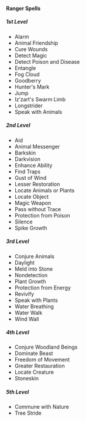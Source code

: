 #### Ranger Spells
##### 1st Level
- Alarm
- Animal Friendship
- Cure Wounds
- Detect Magic
- Detect Poison and Disease
- Entangle
- Fog Cloud
- Goodberry
- Hunter's Mark
- Jump
- Iz’zart's Swarm Limb
- Longstrider
- Speak with Animals

##### 2nd Level
- Aid
- Animal Messenger
- Barkskin
- Darkvision
- Enhance Ability
- Find Traps
- Gust of Wind
- Lesser Restoration
- Locate Animals or Plants
- Locate Object
- Magic Weapon
- Pass without Trace
- Protection from Poison
- Silence
- Spike Growth

##### 3rd Level
- Conjure Animals
- Daylight
- Meld into Stone
- Nondetection
- Plant Growth
- Protection from Energy
- Revivify
- Speak with Plants
- Water Breathing
- Water Walk
- Wind Wall

##### 4th Level
- Conjure Woodland Beings
- Dominate Beast
- Freedom of Movement
- Greater Restauration
- Locate Creature
- Stoneskin

##### 5th Level
- Commune with Nature
- Tree Stride
